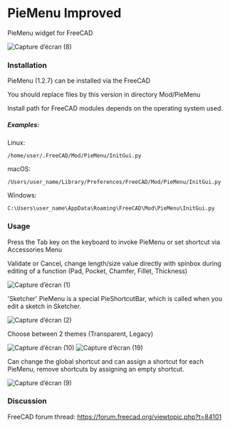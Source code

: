 # PieMenu Improved
PieMenu widget for FreeCAD

![Capture d’écran (8)](https://github.com/Grubuntu/PieMenu-Improved/assets/56045316/95ce9087-06d2-4b5f-bffc-6bf867afadb6)


### Installation
PieMenu (1.2.7) can be installed via the FreeCAD

You should replace files by this version in directory Mod/PieMenu

Install path for FreeCAD modules depends on the operating system used.

##### Examples:

Linux:

`/home/user/.FreeCAD/Mod/PieMenu/InitGui.py`

macOS:

`/Users/user_name/Library/Preferences/FreeCAD/Mod/PieMenu/InitGui.py`

Windows:

`C:\Users\user_name\AppData\Roaming\FreeCAD\Mod\PieMenu\InitGui.py`

### Usage
Press the Tab key on the keyboard to invoke PieMenu or set shortcut via Accessories Menu

Validate or Cancel, change length/size value directly with spinbox during editing of a function (Pad, Pocket, Chamfer, Fillet, Thickness)

![Capture d’écran (1)](https://github.com/Grubuntu/PieMenu-Improved/assets/56045316/9ac46209-a050-4571-b9bf-0832c93315ba)


'Sketcher' PieMenu is a special PieShortcutBar, which is called when you edit a sketch in Sketcher.

![Capture d’écran (2)](https://github.com/Grubuntu/PieMenu-Improved/assets/56045316/1a449eda-b29a-40de-b06d-b55f672a4aa2)



Choose between 2 themes (Transparent, Legacy)

![Capture d’écran (10)](https://github.com/Grubuntu/PieMenu-Improved/assets/56045316/30f21f77-24ad-4491-bc75-11538d2ab527)
![Capture d’écran (19)](https://github.com/Grubuntu/PieMenu-Improved/assets/56045316/9cff1e26-677c-40e6-a3e5-a651996f30c9)



Can change the global shortcut and can assign a shortcut for each PieMenu, remove shortcuts by assigning an empty shortcut.

![Capture d’écran (9)](https://github.com/Grubuntu/PieMenu-Improved/assets/56045316/c3f60d95-d675-4d6a-a740-a0dbcf678a67)



### Discussion
FreeCAD forum thread: https://forum.freecad.org/viewtopic.php?t=84101
